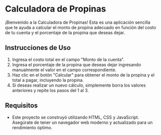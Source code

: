 # Calculadora de Propinas

¡Bienvenido a la Calculadora de Propinas! Esta es una aplicación sencilla que te ayuda a calcular el monto de propina adecuado en función del costo de tu cuenta y el porcentaje de la propina que deseas dejar.

## Instrucciones de Uso

1. Ingresa el costo total en el campo "Monto de la cuenta".
2. Ingresa el porcentaje de la propina que deseas dejar ingresando manualmente el valor en el campo correspondiente.
3. Haz clic en el botón "Calcular" para obtener el monto de la propina y el total a pagar, incluyendo la propina.
4. Si deseas realizar un nuevo cálculo, simplemente borra los valores anteriores y repite los pasos del 1 al 3.

## Requisitos

- Este proyecto se construyó utilizando HTML, CSS y JavaScript. Asegúrate de tener un navegador web moderno y actualizado para un rendimiento óptimo.
